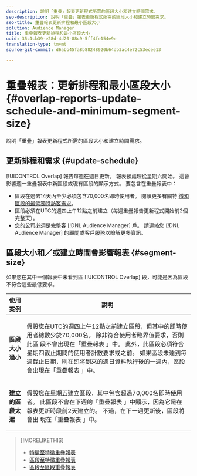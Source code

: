 ```yaml
---
description: 說明「重疊」報表更新程式所需的區段大小和建立時間需求。
seo-description: 說明「重疊」報表更新程式所需的區段大小和建立時間需求。
seo-title: 重疊報表更新排程和最小區段大小
solution: Audience Manager
title: 重疊報表更新排程和最小區段大小
uuid: 35c1cb39-e28d-4d20-88c9-5ff4fe154e9e
translation-type: tm+mt
source-git-commit: d6abb45fa8b88248920b64db3ac4e72c53ecee13

---
```



# 重疊報表：更新排程和最小區段大小{#overlap-reports-update-schedule-and-minimum-segment-size}

說明「重疊」報表更新程式所需的區段大小和建立時間需求。

## 更新排程和需求 {#update-schedule}

[!UICONTROL Overlap] 報告每週在週日更新。 報表預處理從星期六開始。 這會影響週一重疊報表中新區段或現有區段的顯示方式。 要包含在重疊報表中：

* 區段在過去14天內至少必須包含70,000名即時使用者。 閱讀更多有關特 [徵和區段的最低獨特訪客需求](../../reporting/report-sampling.md#data-sampling-ratio)。
* 區段必須在UTC的週四上午12點之前建立（每週重疊報告更新程式開始前2個完整天）。
* 您的公司必須是完整客 [!DNL Audience Manager] 戶。 請連絡您 [!DNL Audience Manager] 的顧問或客戶服務以瞭解更多資訊。

## 區段大小和／或建立時間會影響報表 {#segment-size}

如果您在其中一個報表中未看到區 [!UICONTROL Overlap] 段，可能是因為區段不符合這些最低要求。

<table id="table_BE2937C1FA314BBDBD1D026321D6E6B1"> 
 <thead> 
  <tr> 
   <th colname="col1" class="entry"> 使用案例 </th> 
   <th colname="col2" class="entry"> 說明 </th> 
  </tr> 
 </thead>
 <tbody> 
  <tr> 
   <td colname="col1"> <p> <b>區段大小過小</b> </p> </td> 
   <td colname="col2"> <p>假設您在UTC的週四上午12點之前建立區段，但其中的即時使用者總數少於70,000名。 除非符合使用者臨界值要求，否則此區 <span class="wintitle"> 段不會出現在「重疊報表</span> 」中。 此外，此區段必須符合星期四截止期間的使用者計數要求或之前。 如果區段未達到每週截止日期，則在即將到來的週日資料執行後的一週內，區段會出現在「重疊報表 <span class="wintitle"></span> 」中。 </p> </td> 
  </tr> 
  <tr> 
   <td colname="col1"> <p> <b>建立的區段太遲</b> </p> </td> 
   <td colname="col2"> <p>假設您在星期五建立區段，其中包含超過70,000名即時使用者。 此區段不會在下週的「重疊報表 <span class="wintitle"></span> 」中顯示，因為它是在報表更新時段前2天建立的。 不過，在下一週更新後，區段將會出 <span class="wintitle"> 現在「重疊報表</span> 」中。 </p> </td> 
  </tr> 
 </tbody> 
</table>

>[!MORELIKETHIS]
>
>* [特徵至特徵重疊報表](../../reporting/dynamic-reports/trait-trait-overlap-report.md#trait-to-trait-overlap-report)
>* [區段至特徵重疊報表](../../reporting/dynamic-reports/segment-trait-overlap-report.md)
>* [區段至區段重疊報表](../../reporting/dynamic-reports/segment-segment-overlap-report.md)

